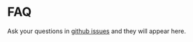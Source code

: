 # FAQ
Ask your questions in [github issues](https://github.com/newton-blockchain/docs) and they will appear here.

